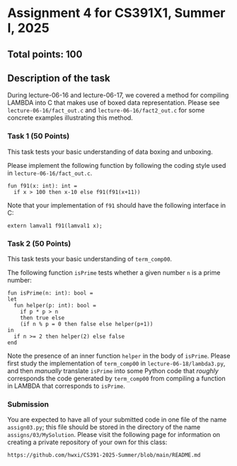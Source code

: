 # Assignment 4 for CS391X1, Summer I, 2025

## Total points: 100

## Description of the task

During lecture-06-16 and lecture-06-17, we covered a method for
compiling LAMBDA into C that makes use of boxed data representation.
Please see `lecture-06-16/fact_out.c` and `lecture-06-16/fact2_out.c`
for some concrete examples illustrating this method.

### Task 1 (50 Points)

This task tests your basic understanding of data boxing
and unboxing.

Please implement the following function by following the coding
style used in `lecture-06-16/fact_out.c`.

```
fun f91(x: int): int =
  if x > 100 then x-10 else f91(f91(x+11))
```

Note that your implementation of `f91` should have the following
interface in C:

```
extern lamval1 f91(lamval1 x);
```

### Task 2 (50 Points)

This task tests your basic understanding of `term_comp00`.

The following function `isPrime` tests whether a given number `n`
is a prime number:

```
fun isPrime(n: int): bool =
let
  fun helper(p: int): bool =
    if p * p > n
    then true else
    (if n % p = 0 then false else helper(p+1))
in
  if n >= 2 then helper(2) else false
end

```

Note the presence of an inner function `helper` in the body of
`isPrime`.  Please first study the implementation of `term_comp00` in
`lecture-06-18/lambda3.py`, and then _manually_ translate `isPrime`
into some Python code that _roughly_ corresponds the code generated by
`term_comp00` from compiling a function in LAMBDA that corresponds to
`isPrime`.

### Submission

You are expected to have all of your submitted code in one file of
the name `assign03.py`; this file should be stored in the directory
of the name `assigns/03/MySolution`. Please visit the following page
for information on creating a private repository of your own for this
class:

```
https://github.com/hwxi/CS391-2025-Summer/blob/main/README.md
```
